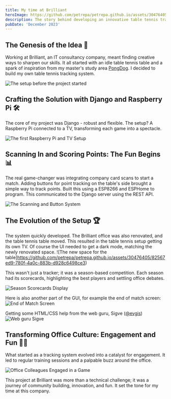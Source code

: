 ```yaml
---
title: My time at Brilliant
heroImage: https://github.com/petrepa/petrepa.github.io/assets/30476405/b1be49e7-f844-4002-aba5-4b32041b4592
description: The story behind developing an innovative table tennis tracking system at Brilliant, using Django, Raspberry Pi, and some DIY ingenuity along with other projects.
pubDate: 'December 2023'
---
```


## The Genesis of the Idea 🏓

Working at Brilliant, an IT consultancy company, meant finding creative ways to sharpen our skills. It all started with an idle table tennis table and a spark of inspiration from my master's study area [PongDog](https://github.com/jakvah/PongDog). I decided to build my own table tennis tracking system. 

![The setup before the project started](https://github.com/petrepa/petrepa.github.io/assets/30476405/9fba8d1c-dd8d-4616-9938-8b1ec66ae10a)


## Crafting the Solution with Django and Raspberry Pi 🛠️

The core of my project was Django - robust and flexible. The setup? A Raspberry Pi connected to a TV, transforming each game into a spectacle.

![The first Raspberry Pi and TV Setup](https://github.com/petrepa/petrepa.github.io/assets/30476405/3aafb2e4-99e9-44ce-8542-2d55cb2dd162)


## Scanning In and Scoring Points: The Fun Begins 📊

The real game-changer was integrating company card scans to start a match. Adding buttons for point tracking on the table's side brought a simple way to track points. Built this using a ESP8266 and ESPHome to program. This communicated to the Django server using the REST API.

![The Scanning and Button System](https://github.com/petrepa/petrepa.github.io/assets/30476405/7bdc7b0e-b8f4-4d73-884b-3290418f72c2)

## The Evolution of the Setup 🏆
The system quickly developed. The Brilliant office was also renovated, and the table tennis table moved. This resulted in the table tennis setup getting its own TV. Of course the UI needed to get a dark mode, matching the newly renovated space.
![The new space for the table]https://github.com/petrepa/petrepa.github.io/assets/30476405/82567ed9-780f-4a0c-883b-d928c6498ce3)

This wasn't just a tracker; it was a season-based competition. Each season had its scorecards, highlighting the best players and settling office debates.

![Season Scorecards Display](https://github.com/petrepa/petrepa.github.io/assets/30476405/b6c0dd00-b421-44e6-8f92-4cd41b6ffdc1)

Here is also another part of the GUI, for example the end of match screen:
![End of Match Screen](https://github.com/petrepa/petrepa.github.io/assets/30476405/b1be49e7-f844-4002-aba5-4b32041b4592)

Getting some HTML/CSS help from the web guru, Sigve ([@evgis](https://github.com/evgiz))
![Web guru Sigve](https://github.com/petrepa/petrepa.github.io/assets/30476405/ccec03b7-43ab-4258-9be2-6df369d3ecb0)

## Transforming Office Culture: Engagement and Fun 🤾‍♂️

What started as a tracking system evolved into a catalyst for engagement. It led to regular training sessions and a palpable buzz around the office.

![Office Colleagues Engaged in a Game](https://github.com/petrepa/petrepa.github.io/assets/30476405/0588300f-6665-4d73-9e6e-1cdfc364b460)

This project at Brilliant was more than a technical challenge; it was a journey of community building, innovation, and fun. It set the tone for my time at this company.
